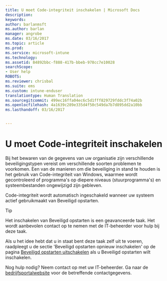 ```yaml
---
title: U moet Code-integriteit inschakelen | Microsoft Docs
description: 
keywords: 
author: barlanmsft
ms.author: barlan
manager: angrobe
ms.date: 03/16/2017
ms.topic: article
ms.prod: 
ms.service: microsoft-intune
ms.technology: 
ms.assetid: 84892bbc-f888-417b-bbeb-978cc7e10028
searchScope:
- User help
ROBOTS: 
ms.reviewer: chrisbal
ms.suite: ems
ms.custom: intune-enduser
translationtype: Human Translation
ms.sourcegitcommit: 499ec16ffa04ec6c5d1fff829729fddc3f74a02b
ms.openlocfilehash: 4a1639c289e335d4f50c549da7b7d895dd2a10bb
ms.lasthandoff: 03/16/2017


---
```


# <a name="you-need-to-enable-code-integrity"></a>U moet Code-integriteit inschakelen

Bij het bewaren van de gegevens van uw organisatie zijn verschillende beveiligingstypen vereist om verschillende soorten problemen te voorkomen. Een van de manieren om die beveiliging in stand te houden is het gebruik van Code-integriteit van Windows, waarmee wordt gecontroleerd of programma's op diepere niveaus (stuurprogramma's) en systeembestanden ongewijzigd zijn gebleven.

Code-integriteit wordt automatisch ingeschakeld wanneer uw systeem actief gebruikmaakt van Beveiligd opstarten.

> [!Tip]
> Het inschakelen van Beveiligd opstarten is een geavanceerde taak. Het wordt aanbevolen contact op te nemen met de IT-beheerder voor hulp bij deze taak.

Als u het idee hebt dat u in staat bent deze taak zelf uit te voeren, raadpleegt u de sectie 'Beveiligd opstarten opnieuw inschakelen' op de pagina [Beveiligd opstarten uitschakelen](https://msdn.microsoft.com/library/windows/hardware/dn898540(v=vs.85).aspx) als u Beveiligd opstarten wilt inschakelen.

Nog hulp nodig? Neem contact op met uw IT-beheerder. Ga naar de [bedrijfsportalwebsite](http://portal.manage.microsoft.com) voor de betreffende contactgegevens.

